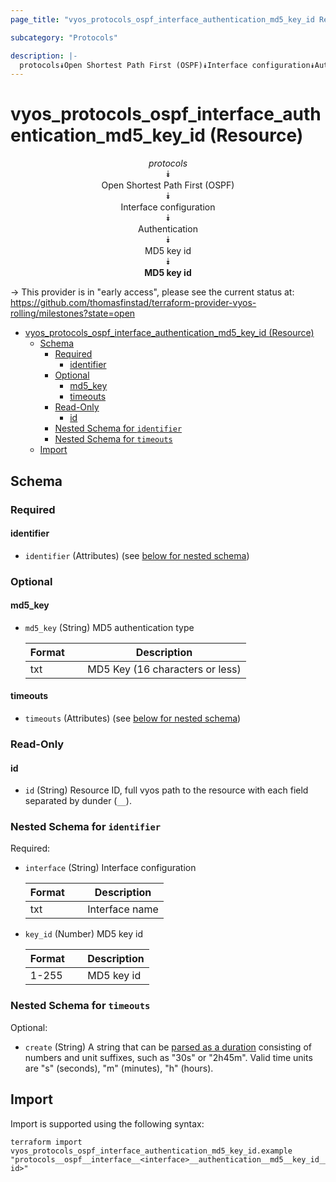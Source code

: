 ```yaml
---
page_title: "vyos_protocols_ospf_interface_authentication_md5_key_id Resource - vyos"

subcategory: "Protocols"

description: |-
  protocols⯯Open Shortest Path First (OSPF)⯯Interface configuration⯯Authentication⯯MD5 key id⯯MD5 key id
---
```


# vyos_protocols_ospf_interface_authentication_md5_key_id (Resource)
<center>


*protocols*  
⯯  
Open Shortest Path First (OSPF)  
⯯  
Interface configuration  
⯯  
Authentication  
⯯  
MD5 key id  
⯯  
**MD5 key id**


</center>

-> This provider is in "early access", please see the current status at: https://github.com/thomasfinstad/terraform-provider-vyos-rolling/milestones?state=open

<!--TOC-->

- [vyos_protocols_ospf_interface_authentication_md5_key_id (Resource)](#vyos_protocols_ospf_interface_authentication_md5_key_id-resource)
  - [Schema](#schema)
    - [Required](#required)
      - [identifier](#identifier)
    - [Optional](#optional)
      - [md5_key](#md5_key)
      - [timeouts](#timeouts)
    - [Read-Only](#read-only)
      - [id](#id)
    - [Nested Schema for `identifier`](#nested-schema-for-identifier)
    - [Nested Schema for `timeouts`](#nested-schema-for-timeouts)
  - [Import](#import)

<!--TOC-->

<!-- schema generated by tfplugindocs -->
## Schema

### Required

#### identifier
- `identifier` (Attributes) (see [below for nested schema](#nestedatt--identifier))

### Optional

#### md5_key
- `md5_key` (String) MD5 authentication type

    |  Format  &emsp;|  Description                      |
    |----------|-----------------------------------|
    |  txt     &emsp;|  MD5 Key (16 characters or less)  |
#### timeouts
- `timeouts` (Attributes) (see [below for nested schema](#nestedatt--timeouts))

### Read-Only

#### id
- `id` (String) Resource ID, full vyos path to the resource with each field separated by dunder (`__`).

<a id="nestedatt--identifier"></a>
### Nested Schema for `identifier`

Required:

- `interface` (String) Interface configuration

    |  Format  &emsp;|  Description     |
    |----------|------------------|
    |  txt     &emsp;|  Interface name  |
- `key_id` (Number) MD5 key id

    |  Format  &emsp;|  Description  |
    |----------|---------------|
    |  1-255   &emsp;|  MD5 key id   |


<a id="nestedatt--timeouts"></a>
### Nested Schema for `timeouts`

Optional:

- `create` (String) A string that can be [parsed as a duration](https://pkg.go.dev/time#ParseDuration) consisting of numbers and unit suffixes, such as &#34;30s&#34; or &#34;2h45m&#34;. Valid time units are &#34;s&#34; (seconds), &#34;m&#34; (minutes), &#34;h&#34; (hours).

## Import

Import is supported using the following syntax:

```shell
terraform import vyos_protocols_ospf_interface_authentication_md5_key_id.example "protocols__ospf__interface__<interface>__authentication__md5__key_id__<key-id>"
```
